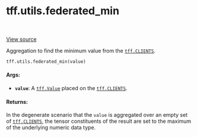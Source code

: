 <div itemscope itemtype="http://developers.google.com/ReferenceObject">
<meta itemprop="name" content="tff.utils.federated_min" />
<meta itemprop="path" content="Stable" />
</div>

# tff.utils.federated_min

<table class="tfo-notebook-buttons tfo-api" align="left">
</table>

<a target="_blank" href="http://github.com/tensorflow/federated/tree/master/tensorflow_federated/python/core/utils/federated_aggregations.py">View
source</a>

Aggregation to find the minimum value from the
<a href="../../tff.md#CLIENTS"><code>tff.CLIENTS</code></a>.

```python
tff.utils.federated_min(value)
```

<!-- Placeholder for "Used in" -->

#### Args:

*   <b>`value`</b>: A <a href="../../tff/Value.md"><code>tff.Value</code></a>
    placed on the <a href="../../tff.md#CLIENTS"><code>tff.CLIENTS</code></a>.

#### Returns:

In the degenerate scenario that the `value` is aggregated over an empty set of
<a href="../../tff.md#CLIENTS"><code>tff.CLIENTS</code></a>, the tensor
constituents of the result are set to the maximum of the underlying numeric data
type.
